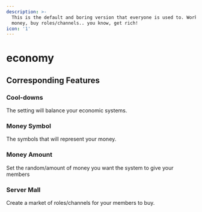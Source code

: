 ```yaml
---
description: >-
  This is the default and boring version that everyone is used to. Work for
  money, buy roles/channels.. you know, get rich!
icon: '1'
---
```


# economy

## Corresponding Features

### Cool-downs

The setting will balance your economic systems.

### Money Symbol

The symbols that will represent your money.

### Money Amount

Set the random/amount of money you want the system to give your members

### Server Mall

Create a market of roles/channels for your members to buy.
